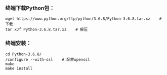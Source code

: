### 终端下载Python包：

```
wget https://www.python.org/ftp/python/3.6.8/Python-3.6.8.tar.xz    # 下载
tar xJf Python-3.6.8.tar.xz    # 解压
```

### 终端安装：

```
cd Python-3.6.8/
/configure --with-ssl    # 配置openssl
make
make install
```



